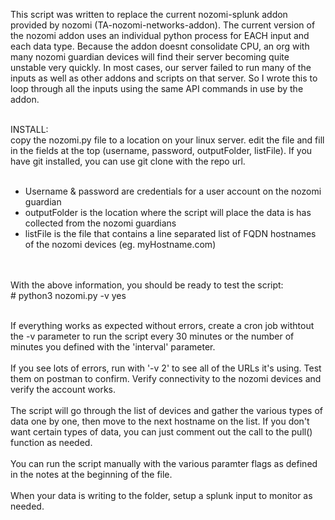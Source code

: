 This script was written to replace the current nozomi-splunk addon provided by nozomi (TA-nozomi-networks-addon).  The current version of the nozomi addon uses an individual python process for EACH input and each data type.   Because the addon doesnt consolidate CPU, an org with many nozomi guardian devices will find their server becoming quite unstable very quickly.  In most cases, our server failed to run many of the inputs as well as other addons and scripts on that server.  So I wrote this to loop through all the inputs using the same API commands in use by the addon.  <br><br>

INSTALL: <br>
copy the nozomi.py file to a location on your linux server.  edit the file and fill in the fields at the top (username, password, outputFolder, listFile).  If you have git installed, you can use git clone with the repo url. <br><br>
<ul>
  <li>Username & password are credentials for a user account on the nozomi guardian</li>
  <li>outputFolder is the location where the script will place the data is has collected from the nozomi guardians</li>
  <li>listFile is the file that contains a line separated list of FQDN hostnames of the nozomi devices (eg.  myHostname.com)</li>
  </ul>
  <br><br>
With the above information, you should be ready to test the script:<br>
# python3 nozomi.py -v yes<br><br>

If everything works as expected without errors, create a cron job withtout the -v parameter to run the script every 30 minutes or the number of minutes you defined with the 'interval' parameter.  <br><br>
If you see lots of errors, run with '-v 2' to see all of the URLs it's using.  Test them on postman to confirm.  Verify connectivity to the nozomi devices and verify the account works.  <br><br>
The script will go through the list of devices and gather the various types of data one by one, then move to the next hostname on the list.   If you don't want certain types of data, you can just comment out the call to the pull() function as needed.   <br><br>
You can run the script manually with the various paramter flags as defined in the notes at the beginning of the file.<br><br>
When your data is writing to the folder, setup a splunk input to monitor as needed.<br>
